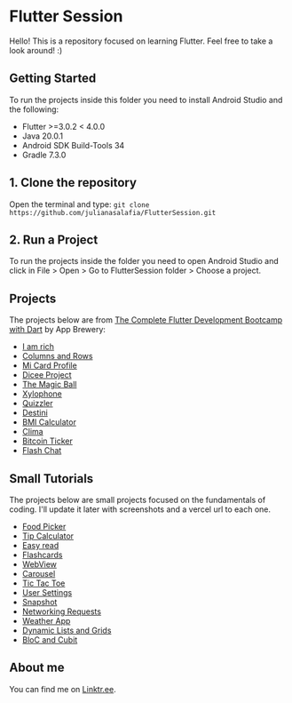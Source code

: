 # Flutter Session

Hello!
This is a repository focused on learning Flutter. Feel free to take a look around! :)

## Getting Started
To run the projects inside this folder you need to install Android Studio and the following:
 - Flutter >=3.0.2 < 4.0.0  
 - Java 20.0.1 
 - Android SDK Build-Tools 34
 - Gradle 7.3.0

## 1. Clone the repository
Open the terminal and type: `git clone https://github.com/julianasalafia/FlutterSession.git`

## 2. Run a Project
To run the projects inside the folder you need to open Android Studio and click in File > Open > Go to FlutterSession folder > Choose a project.

## Projects
The projects below are from [The Complete Flutter Development Bootcamp with Dart](https://www.appbrewery.co/p/flutter-development-bootcamp-with-dart) by App Brewery:

- [I am rich](https://github.com/julianasalafia/FlutterSession/tree/main/2_AppBreweryCourse/i_am_rich)
- [Columns and Rows](https://github.com/julianasalafia/FlutterSession/tree/main/2_AppBreweryCourse/columns_and_rows)
- [Mi Card Profile](https://github.com/julianasalafia/FlutterSession/tree/main/2_AppBreweryCourse/mi_card_profile)
- [Dicee Project](https://github.com/julianasalafia/FlutterSession/tree/main/2_AppBreweryCourse/dicee_project)
- [The Magic Ball](https://github.com/julianasalafia/FlutterSession/tree/main/2_AppBreweryCourse/magic_ball_challenge)
- [Xylophone](https://github.com/julianasalafia/FlutterSession/tree/main/2_AppBreweryCourse/xylophone_flutter)
- [Quizzler](https://github.com/julianasalafia/FlutterSession/tree/main/2_AppBreweryCourse/quizzler)
- [Destini](https://github.com/julianasalafia/FlutterSession/tree/main/2_AppBreweryCourse/destini_challenge)
- [BMI Calculator](https://github.com/julianasalafia/FlutterSession/tree/main/2_AppBreweryCourse/bmi_calculator)
- [Clima](https://github.com/julianasalafia/FlutterSession/tree/main/2_AppBreweryCourse/clima)
- [Bitcoin Ticker](https://github.com/julianasalafia/FlutterSession/tree/main/2_AppBreweryCourse/bitcoin_ticker)
- [Flash Chat](https://github.com/julianasalafia/FlutterSession/tree/main/2_AppBreweryCourse/flash_chat)

## Small Tutorials

The projects below are small projects focused on the fundamentals of coding. I'll update it later with screenshots and a vercel url to each one.

- [Food Picker](https://github.com/julianasalafia/FlutterSession/tree/main/5_Tutorials/restaurant_picker)
- [Tip Calculator](https://github.com/julianasalafia/FlutterSession/tree/main/5_Tutorials/tip_calculator)
- [Easy read](https://github.com/julianasalafia/FlutterSession/tree/main/5_Tutorials/easy_read)
- [Flashcards](https://github.com/julianasalafia/FlutterSession/tree/main/5_Tutorials/flashcards_app)
- [WebView](https://github.com/julianasalafia/FlutterSession/tree/main/5_Tutorials/show_webview)
- [Carousel](https://github.com/julianasalafia/FlutterSession/tree/main/5_Tutorials/picture_carousel)
- [Tic Tac Toe](https://github.com/julianasalafia/FlutterSession/tree/main/5_Tutorials/tic_tac_toe)
- [User Settings](https://github.com/julianasalafia/FlutterSession/tree/main/5_Tutorials/settings)
- [Snapshot](https://github.com/julianasalafia/FlutterSession/tree/main/5_Tutorials/share_widget_snapshot)
- [Networking Requests](https://github.com/julianasalafia/FlutterSession/tree/main/5_Tutorials/network_requests)
- [Weather App](https://github.com/julianasalafia/FlutterSession/tree/main/5_Tutorials/weather_app)
- [Dynamic Lists and Grids](https://github.com/julianasalafia/FlutterSession/tree/main/5_Tutorials/lists_and_grids)
- [BloC and Cubit](https://github.com/julianasalafia/FlutterSession/tree/main/5_Tutorials/bloc_and_cubit)

## About me

You can find me on [Linktr.ee](https://linktr.ee/juliana.salafia).
